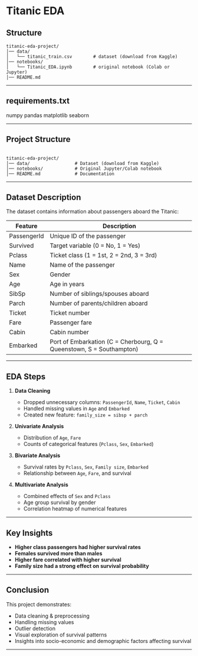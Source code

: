 # Titanic EDA

## Structure

```
titanic-eda-project/
│── data/
│   └── titanic_train.csv        # dataset (download from Kaggle)
│── notebooks/
│   └── Titanic_EDA.ipynb        # original notebook (Colab or Jupyter)
│── README.md
```

---

## requirements.txt

numpy
pandas
matplotlib
seaborn

---

## Project Structure
```

titanic-eda-project/
│── data/                 # Dataset (download from Kaggle)
│── notebooks/            # Original Jupyter/Colab notebook
│── README.md             # Documentation

````

---

## Dataset Description
The dataset contains information about passengers aboard the Titanic:

| Feature     | Description |
|-------------|-------------|
| PassengerId | Unique ID of the passenger |
| Survived    | Target variable (0 = No, 1 = Yes) |
| Pclass      | Ticket class (1 = 1st, 2 = 2nd, 3 = 3rd) |
| Name        | Name of the passenger |
| Sex         | Gender |
| Age         | Age in years |
| SibSp       | Number of siblings/spouses aboard |
| Parch       | Number of parents/children aboard |
| Ticket      | Ticket number |
| Fare        | Passenger fare |
| Cabin       | Cabin number |
| Embarked    | Port of Embarkation (C = Cherbourg, Q = Queenstown, S = Southampton) |

---

## EDA Steps

1. **Data Cleaning**
   - Dropped unnecessary columns: `PassengerId`, `Name`, `Ticket`, `Cabin`
   - Handled missing values in `Age` and `Embarked`
   - Created new feature: `family_size = sibsp + parch`

2. **Univariate Analysis**
   - Distribution of `Age`, `Fare`
   - Counts of categorical features (`Pclass`, `Sex`, `Embarked`)

3. **Bivariate Analysis**
   - Survival rates by `Pclass`, `Sex`, `Family size`, `Embarked`
   - Relationship between `Age`, `Fare`, and survival

4. **Multivariate Analysis**
   - Combined effects of `Sex` and `Pclass`
   - Age group survival by gender
   - Correlation heatmap of numerical features

---

## Key Insights
- **Higher class passengers had higher survival rates**  
- **Females survived more than males**  
- **Higher fare correlated with higher survival**  
- **Family size had a strong effect on survival probability**

---

## Conclusion

This project demonstrates:

* Data cleaning & preprocessing
* Handling missing values
* Outlier detection
* Visual exploration of survival patterns
* Insights into socio-economic and demographic factors affecting survival
______
